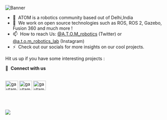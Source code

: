 

![Banner](https://github.com/atom-robotics-lab/.github/blob/main/atom.gif)

<!-- ### Hi there <a href="https://www.gautamkrishnar.com/"><img src="https://media.giphy.com/media/hvRJCLFzcasrR4ia7z/giphy.gif" width="25px"></a> -->




- 🌱 &nbsp;ATOM is a robotics community based out of Delhi,India
- 💬 &nbsp;We work on open source technologies such as ROS, ROS 2, Gazebo, Fusion 360 and much more !
- 📫 &nbsp;How to reach Us: [@A.T.O.M_robotics](https://twitter.com/atom_robotics_) (Twitter) or [@a.t.o.m_robotics_lab](https://www.instagram.com/a.t.o.m_robotics_lab/) (Instagram) 
- ⚡ &nbsp;Check out our socials for more insights on our cool projects.







Hit us up if you have some interesting projects :

🔗 &nbsp;**Connect with us**
<p align="left">

<br>
<a href="https://twitter.com/atom_robotics_" target="blank"><img align="center" src="https://raw.githubusercontent.com/rahuldkjain/github-profile-readme-generator/master/src/images/icons/Social/twitter.svg" alt="gautamkrishnar" height="30" width="40" /></a>  
<a href="https://www.youtube.com/channel/UCMGzre9_yk8R42rBfu9gO1A" target="blank"><img align="center" src="https://raw.githubusercontent.com/rahuldkjain/github-profile-readme-generator/master/src/images/icons/Social/youtube.svg" alt="gautamkrishnar" height="30" width="40" /></a>  
<a href="https://www.instagram.com/a.t.o.m_robotics_lab/" target="blank"><img align="center" src="https://raw.githubusercontent.com/rahuldkjain/github-profile-readme-generator/master/src/images/icons/Social/instagram.svg" alt="gautamkrishnar" height="30" width="40" /></a>

<br><br>
  
 ![](https://komarev.com/ghpvc/?username=atom-robotics-lab&style=flat-square) 


<!--### :zap: Recent Activity-->

<!--START_SECTION:activity-->

<!--END_SECTION:activity-->



